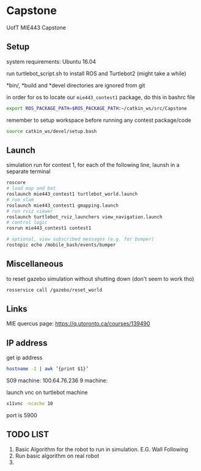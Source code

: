 # Capstone
UofT MIE443 Capstone 


## Setup 
system requirements: Ubuntu 16.04 

run turtlebot_script.sh to install ROS and Turtlebot2 (might take a while)

\*bin/, \*build and \*devel directories are ignored from git 

in order for os to locate our `mie443_contest1` package, do this in bashrc file 
```bash
export ROS_PACKAGE_PATH=$ROS_PACKAGE_PATH:~/catkin_ws/src/Capstone
```

remember to setup workspace before running any contest package/code 
```bash
source catkin_ws/devel/setup.bash 
```


## Launch 

simulation run for contest 1, for each of the following line, launsh in a separate terminal 
```bash
roscore
# load map and bot 
roslaunch mie443_contest1 turtlebot_world.launch
# run slam 
roslaunch mie443_contest1 gmapping.launch
# run rviz viewer
roslaunch turtlebot_rviz_launchers view_navigation.launch   
# control logic 
rosrun mie443_contest1 contest1

# optional, view subscribed messages (e.g. for bumper)
rostopic echo /mobile_bash/events/bumper​
```


## Miscellaneous

to reset gazebo simulation without shutting down (don't seem to work tho)
```bash
rosservice call /gazebo/reset_world
```

## Links
MIE quercus page: https://q.utoronto.ca/courses/139490


## IP address 
get ip address 
```bash
hostname -I | awk ’{print $1}’
```
S09 machine: 
100.64.76.236
9 machine:

launch vnc on turtlebot machine 
```bash
x11vnc -ncache 10
```
port is 5900


## TODO LIST
1. Basic Algorithm for the robot to run in simulation. E.G. Wall Following
2. Run basic algorithm on real robot
3. 